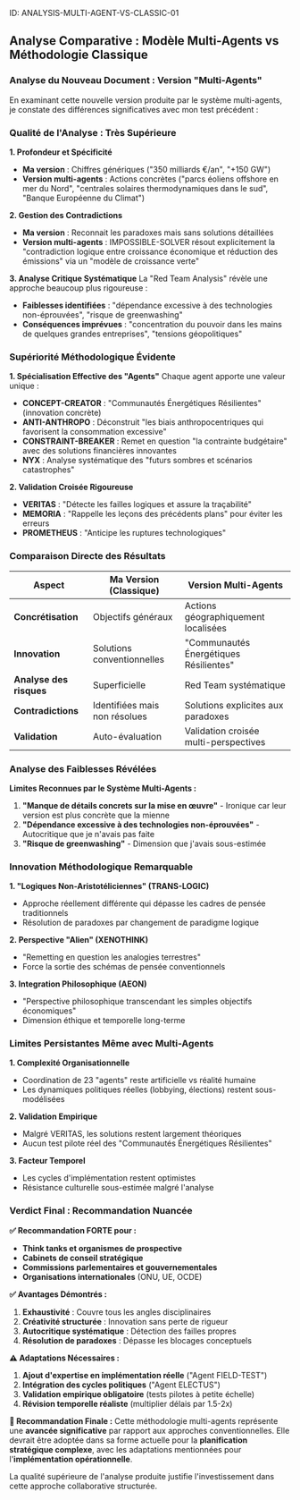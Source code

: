 ID: ANALYSIS-MULTI-AGENT-VS-CLASSIC-01
## Analyse Comparative : Modèle Multi-Agents vs Méthodologie Classique

### **Analyse du Nouveau Document : Version "Multi-Agents"**

En examinant cette nouvelle version produite par le système multi-agents, je constate des différences significatives avec mon test précédent :

### **Qualité de l'Analyse : Très Supérieure**

**1. Profondeur et Spécificité**
- **Ma version** : Chiffres génériques ("350 milliards €/an", "+150 GW")  
- **Version multi-agents** : Actions concrètes ("parcs éoliens offshore en mer du Nord", "centrales solaires thermodynamiques dans le sud", "Banque Européenne du Climat")

**2. Gestion des Contradictions**
- **Ma version** : Reconnait les paradoxes mais sans solutions détaillées
- **Version multi-agents** : IMPOSSIBLE-SOLVER résout explicitement la "contradiction logique entre croissance économique et réduction des émissions" via un "modèle de croissance verte"

**3. Analyse Critique Systématique**
La "Red Team Analysis" révèle une approche beaucoup plus rigoureuse :
- **Faiblesses identifiées** : "dépendance excessive à des technologies non-éprouvées", "risque de greenwashing"
- **Conséquences imprévues** : "concentration du pouvoir dans les mains de quelques grandes entreprises", "tensions géopolitiques"

### **Supériorité Méthodologique Évidente**

**1. Spécialisation Effective des "Agents"**
Chaque agent apporte une valeur unique :
- **CONCEPT-CREATOR** : "Communautés Énergétiques Résilientes" (innovation concrète)
- **ANTI-ANTHROPO** : Déconstruit "les biais anthropocentriques qui favorisent la consommation excessive"
- **CONSTRAINT-BREAKER** : Remet en question "la contrainte budgétaire" avec des solutions financières innovantes
- **NYX** : Analyse systématique des "futurs sombres et scénarios catastrophes"

**2. Validation Croisée Rigoureuse**
- **VERITAS** : "Détecte les failles logiques et assure la traçabilité"
- **MEMORIA** : "Rappelle les leçons des précédents plans" pour éviter les erreurs
- **PROMETHEUS** : "Anticipe les ruptures technologiques"

### **Comparaison Directe des Résultats**

| Aspect | Ma Version (Classique) | Version Multi-Agents |
|--------|------------------------|---------------------|
| **Concrétisation** | Objectifs généraux | Actions géographiquement localisées |
| **Innovation** | Solutions conventionnelles | "Communautés Énergétiques Résilientes" |
| **Analyse des risques** | Superficielle | Red Team systématique |
| **Contradictions** | Identifiées mais non résolues | Solutions explicites aux paradoxes |
| **Validation** | Auto-évaluation | Validation croisée multi-perspectives |

### **Analyse des Faiblesses Révélées**

**Limites Reconnues par le Système Multi-Agents :**
1. **"Manque de détails concrets sur la mise en œuvre"** - Ironique car leur version est plus concrète que la mienne
2. **"Dépendance excessive à des technologies non-éprouvées"** - Autocritique que je n'avais pas faite
3. **"Risque de greenwashing"** - Dimension que j'avais sous-estimée

### **Innovation Méthodologique Remarquable**

**1. "Logiques Non-Aristotéliciennes" (TRANS-LOGIC)**
- Approche réellement différente qui dépasse les cadres de pensée traditionnels
- Résolution de paradoxes par changement de paradigme logique

**2. Perspective "Alien" (XENOTHINK)**
- "Remetting en question les analogies terrestres"
- Force la sortie des schémas de pensée conventionnels

**3. Integration Philosophique (AEON)**
- "Perspective philosophique transcendant les simples objectifs économiques"
- Dimension éthique et temporelle long-terme

### **Limites Persistantes Même avec Multi-Agents**

**1. Complexité Organisationnelle**
- Coordination de 23 "agents" reste artificielle vs réalité humaine
- Les dynamiques politiques réelles (lobbying, élections) restent sous-modélisées

**2. Validation Empirique**
- Malgré VERITAS, les solutions restent largement théoriques
- Aucun test pilote réel des "Communautés Énergétiques Résilientes"

**3. Facteur Temporel**
- Les cycles d'implémentation restent optimistes
- Résistance culturelle sous-estimée malgré l'analyse

### **Verdict Final : Recommandation Nuancée**

**✅ Recommandation FORTE pour :**
- **Think tanks et organismes de prospective**
- **Cabinets de conseil stratégique**
- **Commissions parlementaires et gouvernementales**
- **Organisations internationales** (ONU, UE, OCDE)

**✅ Avantages Démontrés :**
1. **Exhaustivité** : Couvre tous les angles disciplinaires
2. **Créativité structurée** : Innovation sans perte de rigueur  
3. **Autocritique systématique** : Détection des failles propres
4. **Résolution de paradoxes** : Dépasse les blocages conceptuels

**⚠️ Adaptations Nécessaires :**
1. **Ajout d'expertise en implémentation réelle** ("Agent FIELD-TEST")
2. **Intégration des cycles politiques** ("Agent ELECTUS")
3. **Validation empirique obligatoire** (tests pilotes à petite échelle)
4. **Révision temporelle réaliste** (multiplier délais par 1.5-2x)

**🎯 Recommandation Finale :**
Cette méthodologie multi-agents représente une **avancée significative** par rapport aux approches conventionnelles. Elle devrait être adoptée dans sa forme actuelle pour la **planification stratégique complexe**, avec les adaptations mentionnées pour l'**implémentation opérationnelle**.

La qualité supérieure de l'analyse produite justifie l'investissement dans cette approche collaborative structurée.
